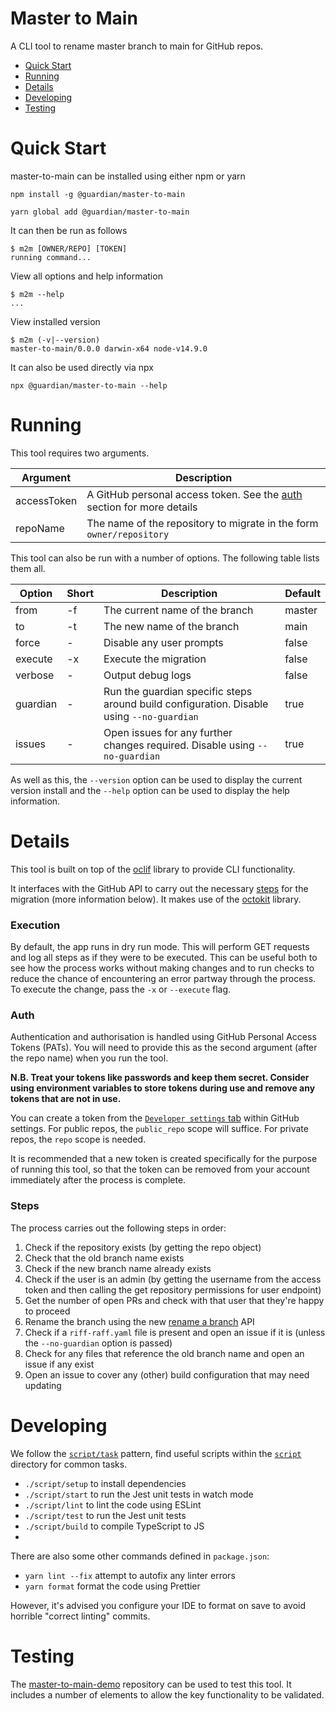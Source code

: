 # Master to Main

A CLI tool to rename master branch to main for GitHub repos.

- [Quick Start](#quick-start)
- [Running](#running)
- [Details](#details)
- [Developing](#developing)
- [Testing](#testing)

# Quick Start

master-to-main can be installed using either npm or yarn

```
npm install -g @guardian/master-to-main
```

```
yarn global add @guardian/master-to-main
```

It can then be run as follows

```sh-session
$ m2m [OWNER/REPO] [TOKEN]
running command...
```

View all options and help information

```
$ m2m --help
...
```

View installed version

```sh-session
$ m2m (-v|--version)
master-to-main/0.0.0 darwin-x64 node-v14.9.0
```

It can also be used directly via npx

```
npx @guardian/master-to-main --help
```

# Running

This tool requires two arguments.

| Argument    | Description                                                                      |
| ----------- | -------------------------------------------------------------------------------- |
| accessToken | A GitHub personal access token. See the [auth](#auth) section for more details |
| repoName    | The name of the repository to migrate in the form `owner/repository`             |

This tool can also be run with a number of options. The following table lists them all.

| Option   | Short | Description                                                                               | Default |
| -------- | ----- | ----------------------------------------------------------------------------------------- | ------- |
| from     | -f    | The current name of the branch                                                            | master  |
| to       | -t    | The new name of the branch                                                                | main    |
| force    | -     | Disable any user prompts                                                                  | false   |
| execute  | -x    | Execute the migration                                                                     | false   |
| verbose  | -     | Output debug logs                                                                         | false   |
| guardian | -     | Run the guardian specific steps around build configuration. Disable using `--no-guardian` | true    |
| issues   | -     | Open issues for any further changes required. Disable using `--no-guardian`               | true    |

As well as this, the `--version` option can be used to display the current version install and the `--help` option can be used to display the help information.

# Details

This tool is built on top of the [oclif](https://oclif.io/) library to provide CLI functionality.

It interfaces with the GitHub API to carry out the necessary [steps](###steps) for the migration (more information below). It makes use of the [octokit](https://github.com/octokit/rest.js/) library.

### Execution

By default, the app runs in dry run mode. This will perform GET requests and log all steps as if they were to be executed. This can be useful both to see how the process works without making changes and to run checks to reduce the chance of encountering an error partway through the process. To execute the change, pass the `-x` or `--execute` flag.

### Auth

Authentication and authorisation is handled using GitHub Personal Access Tokens (PATs). You will need to provide this as the second argument (after the repo name) when you run the tool.

**N.B. Treat your tokens like passwords and keep them secret. Consider using environment variables to store tokens during use and remove any tokens that are not in use.**

You can create a token from the [`Developer settings` tab](https://github.com/settings/tokens/new) within GitHub settings. For public repos, the `public_repo` scope will suffice. For private repos, the `repo` scope is needed.

It is recommended that a new token is created specifically for the purpose of running this tool, so that the token can be removed from your account immediately after the process is complete.

### Steps

The process carries out the following steps in order:

1. Check if the repository exists (by getting the repo object)
1. Check that the old branch name exists
1. Check if the new branch name already exists
1. Check if the user is an admin (by getting the username from the access token and then calling the get repository permissions for user endpoint)
1. Get the number of open PRs and check with that user that they're happy to proceed
1. Rename the branch using the new [rename a branch](https://docs.github.com/en/rest/reference/repos#rename-a-branch) API
1. Check if a `riff-raff.yaml` file is present and open an issue if it is (unless the `--no-guardian` option is passed)
1. Check for any files that reference the old branch name and open an issue if any exist
1. Open an issue to cover any (other) build configuration that may need updating

# Developing

We follow the [`script/task`](https://github.com/github/scripts-to-rule-them-all) pattern,
find useful scripts within the [`script`](./script) directory for common tasks.

- `./script/setup` to install dependencies
- `./script/start` to run the Jest unit tests in watch mode
- `./script/lint` to lint the code using ESLint
- `./script/test` to run the Jest unit tests
- `./script/build` to compile TypeScript to JS
- 

There are also some other commands defined in `package.json`:

- `yarn lint --fix` attempt to autofix any linter errors
- `yarn format` format the code using Prettier

However, it's advised you configure your IDE to format on save to avoid horrible "correct linting" commits.

# Testing 

The [master-to-main-demo](https://github.com/guardian/master-to-main-demo) repository can be used to test this tool. It includes a number of elements to allow the key functionality to be validated. 
